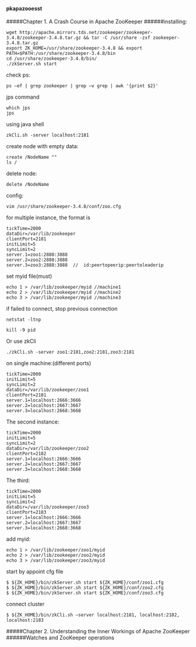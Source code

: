 #### pkapazooesst
#####Chapter 1. A Crash Course in Apache ZooKeeper
######installing:
```
wget http://apache.mirrors.tds.net/zookeeper/zookeeper-3.4.8/zookeeper-3.4.8.tar.gz && tar -C /usr/share -zxf zookeeper-3.4.8.tar.gz
export ZK_HOME=/usr/share/zookeeper-3.4.8 && export PATH=$PATH:/usr/share/zookeeper-3.4.8/bin
cd /usr/share/zookeeper-3.4.8/bin/
./zkServer.sh start
```

check ps:
```
ps –ef | grep zookeeper | grep –v grep | awk '{print $2}'
```
jps command
```
which jps
jps
```

using java shell
```
zkCli.sh -server localhost:2181
```

create node with empty data:
```
create /NodeName ""
ls /
```
delete node:
```
delete /NodeName
```

config:
```
vim /usr/share/zookeeper-3.4.8/conf/zoo.cfg
```

for multiple instance, the format is
```
tickTime=2000
dataDir=/var/lib/zookeeper
clientPort=2181
initLimit=5
syncLimit=2
server.1=zoo1:2888:3888
server.2=zoo2:2888:3888
server.3=zoo3:2888:3888  //  id:peertopeerip:peertoleaderip
```
set myid file(must)
```
echo 1 > /var/lib/zookeeper/myid //machine1
echo 2 > /var/lib/zookeeper/myid //machine2
echo 3 > /var/lib/zookeeper/myid //machine3
```
if failed to connect, stop previous connection
```
netstat -ltnp
```
```
kill -9 pid
```
Or use zkCli
```
./zkCli.sh -server zoo1:2181,zoo2:2181,zoo3:2181
```
on single machine:(different ports)
```
tickTime=2000
initLimit=5
syncLimit=2
dataDir=/var/lib/zookeeper/zoo1
clientPort=2181
server.1=localhost:2666:3666
server.2=localhost:2667:3667
server.3=localhost:2668:3668
```
The second instance:
```
tickTime=2000
initLimit=5
syncLimit=2
dataDir=/var/lib/zookeeper/zoo2
clientPort=2182
server.1=localhost:2666:3666
server.2=localhost:2667:3667
server.3=localhost:2668:3668
```
The third:
```
tickTime=2000
initLimit=5
syncLimit=2
dataDir=/var/lib/zookeeper/zoo3
clientPort=2183
server.1=localhost:2666:3666
server.2=localhost:2667:3667
server.3=localhost:2668:3668
```
add myid:
```
echo 1 > /var/lib/zookeeper/zoo1/myid
echo 2 > /var/lib/zookeeper/zoo2/myid
echo 3 > /var/lib/zookeeper/zoo3/myid
```
start by appoint cfg file
```
$ ${ZK_HOME}/bin/zkServer.sh start ${ZK_HOME}/conf/zoo1.cfg
$ ${ZK_HOME}/bin/zkServer.sh start ${ZK_HOME}/conf/zoo2.cfg
$ ${ZK_HOME}/bin/zkServer.sh start ${ZK_HOME}/conf/zoo3.cfg
```
connect cluster
```
$ ${ZK_HOME}/bin/zkCli.sh –server localhost:2181, localhost:2182, localhost:2183
```

#####Chapter 2. Understanding the Inner Workings of Apache ZooKeeper
######Watches and ZooKeeper operations
